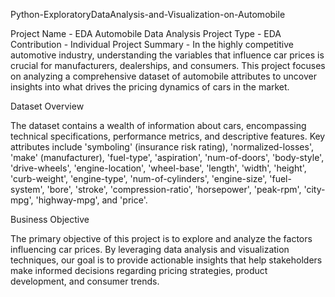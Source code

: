 Python-ExploratoryDataAnalysis-and-Visualization-on-Automobile

Project Name - EDA Automobile Data Analysis
Project Type - EDA
Contribution - Individual
Project Summary -
In the highly competitive automotive industry, understanding the variables that influence car prices is crucial for manufacturers, dealerships, and consumers. This project focuses on analyzing a comprehensive dataset of automobile attributes to uncover insights into what drives the pricing dynamics of cars in the market.

Dataset Overview

The dataset contains a wealth of information about cars, encompassing technical specifications, performance metrics, and descriptive features. Key attributes include 'symboling' (insurance risk rating), 'normalized-losses', 'make' (manufacturer), 'fuel-type', 'aspiration', 'num-of-doors', 'body-style', 'drive-wheels', 'engine-location', 'wheel-base', 'length', 'width', 'height', 'curb-weight', 'engine-type', 'num-of-cylinders', 'engine-size', 'fuel-system', 'bore', 'stroke', 'compression-ratio', 'horsepower', 'peak-rpm', 'city-mpg', 'highway-mpg', and 'price'.

Business Objective

The primary objective of this project is to explore and analyze the factors influencing car prices. By leveraging data analysis and visualization techniques, our goal is to provide actionable insights that help stakeholders make informed decisions regarding pricing strategies, product development, and consumer trends.
